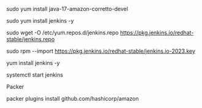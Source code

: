 sudo yum install java-17-amazon-corretto-devel

sudo yum install jenkins -y

sudo wget -O /etc/yum.repos.d/jenkins.repo https://pkg.jenkins.io/redhat-stable/jenkins.repo


sudo rpm --import https://pkg.jenkins.io/redhat-stable/jenkins.io-2023.key


yum install jenkins -y


systemctl start jenkins




Packer

packer plugins install github.com/hashicorp/amazon

